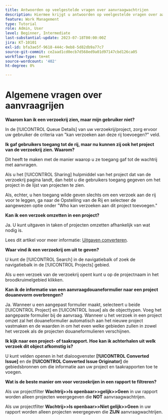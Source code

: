 ```yaml
---
title: Antwoorden op veelgestelde vragen over aanvraagwachtrijen
description: Hiermee krijgt u antwoorden op veelgestelde vragen over aanvraagwachtrijen in [!DNL  Workfront].
feature: Work Management
type: Tutorial
role: Admin, User
level: Beginner, Intermediate
last-substantial-update: 2023-07-18T00:00:00Z
jira: KT-10101
exl-id: bfa3ae5f-9618-444c-9eb8-5d82db9a77c7
source-git-commit: ce2aad1cd0ecb7d568ed9a01d97147cbd126ca05
workflow-type: tm+mt
source-wordcount: '402'
ht-degree: 0%

---
```


# Algemene vragen over aanvraagrijen

**Waarom kan ik een verzoekrij zien, maar mijn gebruiker niet?**

In de [!UICONTROL Queue Details] van uw verzoekrij/project, zorg ervoor uw gebruiker de criteria van &quot;kan verzoeken aan deze rij toevoegen?&quot; veld.

**Ik gaf gebruikers toegang tot de rij, maar nu kunnen zij ook het project van de verzoekrij zien. Waarom?**

Dit heeft te maken met de manier waarop u ze toegang gaf tot de wachtrij met aanvragen.

Als u het [!UICONTROL Sharing] hulpmiddel van het project dat van de verzoekrij pagina landt, dan hebt u die gebruikers toegang gegeven om het project in de lijst van projecten te zien.

Als, echter, u hen toegang wilde geven slechts om een verzoek aan de rij voor te leggen, ga naar de Opstelling van de Rij en selecteer de aangewezen optie onder &quot;Who kan verzoeken aan dit project toevoegen.&quot;

**Kan ik een verzoek omzetten in een project?**

Ja. U kunt uitgaven in taken of projecten omzetten afhankelijk van wat nodig is.

Lees dit artikel voor meer informatie: [Uitgaven converteren](https://experienceleague.adobe.com/docs/workfront/using/manage-work/issues/convert-issues/convert-issues-overview.html?lang=en).

**Waar vind ik een verzoekrij om uit te geven?**

U kunt de [!UICONTROL Search] in de navigatiebalk of zoek de navigatiebalk in de [!UICONTROL Projects] gebied.

Als u een verzoek van de verzoekrij opent kunt u op de projectnaam in het broodkruimelgebied klikken.

**Kan ik de informatie van een aanvraagdouaneformulier naar een project douanevorm overbrengen?**

Ja. Wanneer u een aangepast formulier maakt, selecteert u beide [!UICONTROL Project] en [!UICONTROL Issue] als de objecttypen. Voeg het aangepaste formulier bij de aanvraag. Wanneer u het verzoek in een project omzet zal het douaneformulier automatisch aan het nieuwe project vastmaken en de waarden in om het even welke gebieden zullen in zowel het verzoek als de projecten douaneformulieren verschijnen.

**Ik kijk naar een project- of taakrapport. Hoe kan ik achterhalen uit welk verzoek dit object afkomstig is?**

U kunt velden openen in het dialoogvenster **[!UICONTROL Converted Issue]** en de **[!UICONTROL Converted Issue Originator]** de gebiedsbronnen om die informatie aan uw project en taakrapporten toe te voegen.

**Wat is de beste manier om voor verzoekrijen in een rapport te filtreren?**

Als uw projectfilter **Wachtrij>>Is openbaar>>gelijk>>Geen** in uw rapport worden alleen projecten weergegeven die **NOT** aanvraagwachtrijen.

Als uw projectfilter **Wachtrij>>Is openbaar>>Niet gelijk>>Geen** in uw rapport worden alleen projecten weergegeven die **ZIJN** aanvraagwachtrijen.
